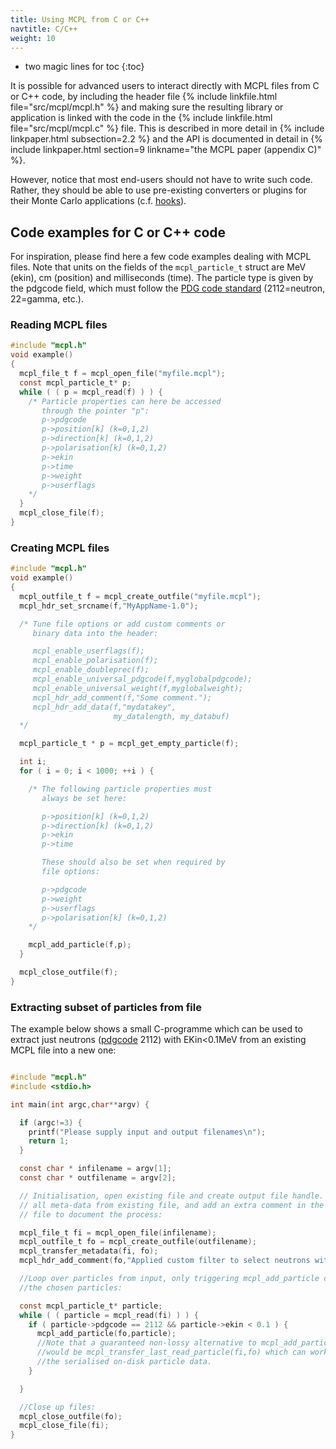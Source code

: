 ```yaml
---
title: Using MCPL from C or C++
navtitle: C/C++
weight: 10
---
```


- two magic lines for toc
{:toc}

It is possible for advanced users to interact directly with MCPL files from C or
C++ code, by including the header file {% include linkfile.html file="src/mcpl/mcpl.h"
%} and making sure the resulting library or application
is linked with the code in the {% include linkfile.html file="src/mcpl/mcpl.c"
%} file. This is described in more detail in {% include linkpaper.html subsection=2.2
%} and the API is documented in detail in {% include linkpaper.html section=9 linkname="the MCPL paper (appendix C)"
%}.

However, notice that most end-users should not have to write such code. Rather,
they should be able to use pre-existing converters or plugins for their Monte
Carlo applications (c.f. [hooks](LOCAL:hooks/)).

## Code examples for C or C++ code

For inspiration, please find here a few code examples dealing with MCPL files. Note that units on the fields  of the  `mcpl_particle_t` struct are MeV (ekin), cm (position) and milliseconds (time). The particle type is given by the pdgcode field, which must follow the [PDG code standard](http://pdg.lbl.gov/2014/reviews/rpp2014-rev-monte-carlo-numbering.pdf) (2112=neutron, 22=gamma, etc.).

### Reading MCPL files

```c
#include "mcpl.h"
void example()
{
  mcpl_file_t f = mcpl_open_file("myfile.mcpl");
  const mcpl_particle_t* p;
  while ( ( p = mcpl_read(f) ) ) {
    /* Particle properties can here be accessed
       through the pointer "p":
       p->pdgcode
       p->position[k] (k=0,1,2)
       p->direction[k] (k=0,1,2)
       p->polarisation[k] (k=0,1,2)
       p->ekin
       p->time
       p->weight
       p->userflags
    */
  }
  mcpl_close_file(f);
}
```

### Creating MCPL files

```c
#include "mcpl.h"
void example()
{
  mcpl_outfile_t f = mcpl_create_outfile("myfile.mcpl");
  mcpl_hdr_set_srcname(f,"MyAppName-1.0");

  /* Tune file options or add custom comments or
     binary data into the header:

     mcpl_enable_userflags(f);
     mcpl_enable_polarisation(f);
     mcpl_enable_doubleprec(f);
     mcpl_enable_universal_pdgcode(f,myglobalpdgcode);
     mcpl_enable_universal_weight(f,myglobalweight);
     mcpl_hdr_add_comment(f,"Some comment.");
     mcpl_hdr_add_data(f,"mydatakey",
                       my_datalength, my_databuf)
  */

  mcpl_particle_t * p = mcpl_get_empty_particle(f);

  int i;
  for ( i = 0; i < 1000; ++i ) {

    /* The following particle properties must
       always be set here:

       p->position[k] (k=0,1,2)
       p->direction[k] (k=0,1,2)
       p->ekin
       p->time

       These should also be set when required by
       file options:

       p->pdgcode
       p->weight
       p->userflags
       p->polarisation[k] (k=0,1,2)
    */

    mcpl_add_particle(f,p);
  }

  mcpl_close_outfile(f);
}
```

### Extracting subset of particles from file

The example below shows a small C-programme which can be used to extract just
neutrons ([pdgcode](http://pdg.lbl.gov/2014/reviews/rpp2014-rev-monte-carlo-numbering.pdf) 2112) with EKin<0.1MeV from an existing MCPL file into a new one:

```c

#include "mcpl.h"
#include <stdio.h>

int main(int argc,char**argv) {

  if (argc!=3) {
    printf("Please supply input and output filenames\n");
    return 1;
  }

  const char * infilename = argv[1];
  const char * outfilename = argv[2];

  // Initialisation, open existing file and create output file handle. Transfer
  // all meta-data from existing file, and add an extra comment in the output
  // file to document the process:

  mcpl_file_t fi = mcpl_open_file(infilename);
  mcpl_outfile_t fo = mcpl_create_outfile(outfilename);
  mcpl_transfer_metadata(fi, fo);
  mcpl_hdr_add_comment(fo,"Applied custom filter to select neutrons with ekin<0.1MeV");

  //Loop over particles from input, only triggering mcpl_add_particle calls for
  //the chosen particles:

  const mcpl_particle_t* particle;
  while ( ( particle = mcpl_read(fi) ) ) {
    if ( particle->pdgcode == 2112 && particle->ekin < 0.1 ) {
      mcpl_add_particle(fo,particle);
      //Note that a guaranteed non-lossy alternative to mcpl_add_particle(fo,particle)
      //would be mcpl_transfer_last_read_particle(fi,fo) which can work directly on
      //the serialised on-disk particle data.
    }

  }

  //Close up files:
  mcpl_close_outfile(fo);
  mcpl_close_file(fi);
}
```
